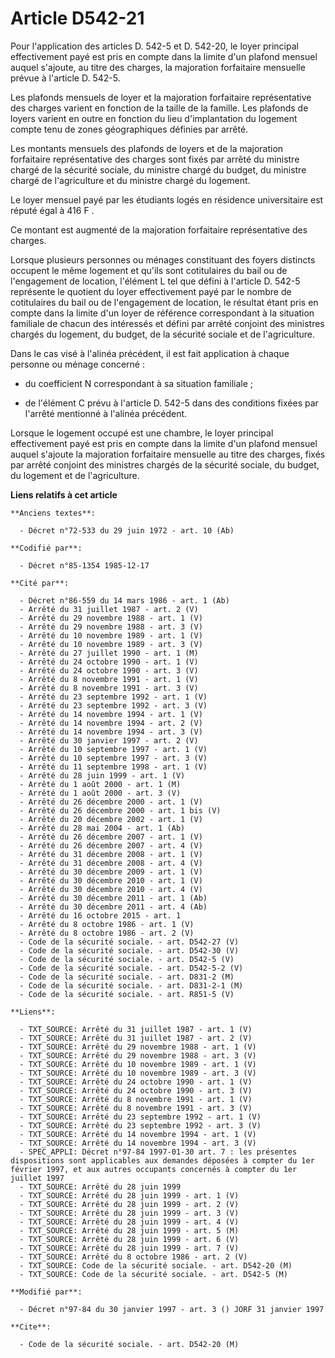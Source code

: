 # Article D542-21

Pour l'application des articles D. 542-5 et D. 542-20, le loyer principal effectivement payé est pris en compte dans la
limite d'un plafond mensuel auquel s'ajoute, au titre des charges, la majoration forfaitaire mensuelle prévue à l'article D.
542-5. 

Les plafonds mensuels de loyer et la majoration forfaitaire représentative des charges varient en fonction de la taille de la
famille. Les plafonds de loyers varient en outre en fonction du lieu d'implantation du logement compte tenu de zones
géographiques définies par arrêté. 

Les montants mensuels des plafonds de loyers et de la majoration forfaitaire représentative des charges sont fixés par arrêté
du ministre chargé de la sécurité sociale, du ministre chargé du budget, du ministre chargé de l'agriculture et du ministre
chargé du logement. 

Le loyer mensuel payé par les étudiants logés en résidence universitaire est réputé égal à 416 F   . 

Ce montant est augmenté de la majoration forfaitaire représentative des charges. 

Lorsque plusieurs personnes ou ménages constituant des foyers distincts occupent le même logement et qu'ils sont cotitulaires
du bail ou de l'engagement de location, l'élément L tel que défini à l'article D. 542-5 représente le quotient du loyer
effectivement payé par le nombre de cotitulaires du bail ou de l'engagement de location, le résultat étant pris en compte
dans la limite d'un loyer de référence correspondant à la situation familiale de chacun des intéressés et défini par arrêté
conjoint des ministres chargés du logement, du budget, de la sécurité sociale et de l'agriculture. 

Dans le cas visé à l'alinéa précédent, il est fait application à chaque personne ou ménage concerné :

- du coefficient N correspondant à sa situation familiale ;

- de l'élément C prévu à l'article D. 542-5 dans des conditions fixées par l'arrêté mentionné à l'alinéa précédent. 

Lorsque le logement occupé est une chambre, le loyer principal effectivement payé est pris en compte dans la limite d'un
plafond mensuel auquel s'ajoute la majoration forfaitaire mensuelle au titre des charges, fixés par arrêté conjoint des
ministres chargés de la sécurité sociale, du budget, du logement et de l'agriculture.

**Liens relatifs à cet article**

	**Anciens textes**:

	  - Décret n°72-533 du 29 juin 1972 - art. 10 (Ab)

	**Codifié par**:

	  - Décret n°85-1354 1985-12-17

	**Cité par**:

	  - Décret n°86-559 du 14 mars 1986 - art. 1 (Ab)
	  - Arrêté du 31 juillet 1987 - art. 2 (V)
	  - Arrêté du 29 novembre 1988 - art. 1 (V)
	  - Arrêté du 29 novembre 1988 - art. 3 (V)
	  - Arrêté du 10 novembre 1989 - art. 1 (V)
	  - Arrêté du 10 novembre 1989 - art. 3 (V)
	  - Arrêté du 27 juillet 1990 - art. 1 (M)
	  - Arrêté du 24 octobre 1990 - art. 1 (V)
	  - Arrêté du 24 octobre 1990 - art. 3 (V)
	  - Arrêté du 8 novembre 1991 - art. 1 (V)
	  - Arrêté du 8 novembre 1991 - art. 3 (V)
	  - Arrêté du 23 septembre 1992 - art. 1 (V)
	  - Arrêté du 23 septembre 1992 - art. 3 (V)
	  - Arrêté du 14 novembre 1994 - art. 1 (V)
	  - Arrêté du 14 novembre 1994 - art. 2 (V)
	  - Arrêté du 14 novembre 1994 - art. 3 (V)
	  - Arrêté du 30 janvier 1997 - art. 2 (V)
	  - Arrêté du 10 septembre 1997 - art. 1 (V)
	  - Arrêté du 10 septembre 1997 - art. 3 (V)
	  - Arrêté du 11 septembre 1998 - art. 1 (V)
	  - Arrêté du 28 juin 1999 - art. 1 (V)
	  - Arrêté du 1 août 2000 - art. 1 (M)
	  - Arrêté du 1 août 2000 - art. 3 (V)
	  - Arrêté du 26 décembre 2000 - art. 1 (V)
	  - Arrêté du 26 décembre 2000 - art. 1 bis (V)
	  - Arrêté du 20 décembre 2002 - art. 1 (V)
	  - Arrêté du 28 mai 2004 - art. 1 (Ab)
	  - Arrêté du 26 décembre 2007 - art. 1 (V)
	  - Arrêté du 26 décembre 2007 - art. 4 (V)
	  - Arrêté du 31 décembre 2008 - art. 1 (V)
	  - Arrêté du 31 décembre 2008 - art. 4 (V)
	  - Arrêté du 30 décembre 2009 - art. 1 (V)
	  - Arrêté du 30 décembre 2010 - art. 1 (V)
	  - Arrêté du 30 décembre 2010 - art. 4 (V)
	  - Arrêté du 30 décembre 2011 - art. 1 (Ab)
	  - Arrêté du 30 décembre 2011 - art. 4 (Ab)
	  - Arrêté du 16 octobre 2015 - art. 1
	  - Arrêté du 8 octobre 1986 - art. 1 (V)
	  - Arrêté du 8 octobre 1986 - art. 2 (V)
	  - Code de la sécurité sociale. - art. D542-27 (V)
	  - Code de la sécurité sociale. - art. D542-30 (V)
	  - Code de la sécurité sociale. - art. D542-5 (V)
	  - Code de la sécurité sociale. - art. D542-5-2 (V)
	  - Code de la sécurité sociale. - art. D831-2 (M)
	  - Code de la sécurité sociale. - art. D831-2-1 (M)
	  - Code de la sécurité sociale. - art. R851-5 (V)

	**Liens**:

	  - TXT_SOURCE: Arrêté du 31 juillet 1987 - art. 1 (V)
	  - TXT_SOURCE: Arrêté du 31 juillet 1987 - art. 2 (V)
	  - TXT_SOURCE: Arrêté du 29 novembre 1988 - art. 1 (V)
	  - TXT_SOURCE: Arrêté du 29 novembre 1988 - art. 3 (V)
	  - TXT_SOURCE: Arrêté du 10 novembre 1989 - art. 1 (V)
	  - TXT_SOURCE: Arrêté du 10 novembre 1989 - art. 3 (V)
	  - TXT_SOURCE: Arrêté du 24 octobre 1990 - art. 1 (V)
	  - TXT_SOURCE: Arrêté du 24 octobre 1990 - art. 3 (V)
	  - TXT_SOURCE: Arrêté du 8 novembre 1991 - art. 1 (V)
	  - TXT_SOURCE: Arrêté du 8 novembre 1991 - art. 3 (V)
	  - TXT_SOURCE: Arrêté du 23 septembre 1992 - art. 1 (V)
	  - TXT_SOURCE: Arrêté du 23 septembre 1992 - art. 3 (V)
	  - TXT_SOURCE: Arrêté du 14 novembre 1994 - art. 1 (V)
	  - TXT_SOURCE: Arrêté du 14 novembre 1994 - art. 3 (V)
	  - SPEC_APPLI: Décret n°97-84 1997-01-30 art. 7 : les présentes dispositions sont applicables aux demandes déposées à compter du 1er février 1997, et aux autres occupants concernés à compter du 1er juillet 1997
	  - TXT_SOURCE: Arrêté du 28 juin 1999
	  - TXT_SOURCE: Arrêté du 28 juin 1999 - art. 1 (V)
	  - TXT_SOURCE: Arrêté du 28 juin 1999 - art. 2 (V)
	  - TXT_SOURCE: Arrêté du 28 juin 1999 - art. 3 (V)
	  - TXT_SOURCE: Arrêté du 28 juin 1999 - art. 4 (V)
	  - TXT_SOURCE: Arrêté du 28 juin 1999 - art. 5 (M)
	  - TXT_SOURCE: Arrêté du 28 juin 1999 - art. 6 (V)
	  - TXT_SOURCE: Arrêté du 28 juin 1999 - art. 7 (V)
	  - TXT_SOURCE: Arrêté du 8 octobre 1986 - art. 2 (V)
	  - TXT_SOURCE: Code de la sécurité sociale. - art. D542-20 (M)
	  - TXT_SOURCE: Code de la sécurité sociale. - art. D542-5 (M)

	**Modifié par**:

	  - Décret n°97-84 du 30 janvier 1997 - art. 3 () JORF 31 janvier 1997

	**Cite**:

	  - Code de la sécurité sociale. - art. D542-20 (M)
